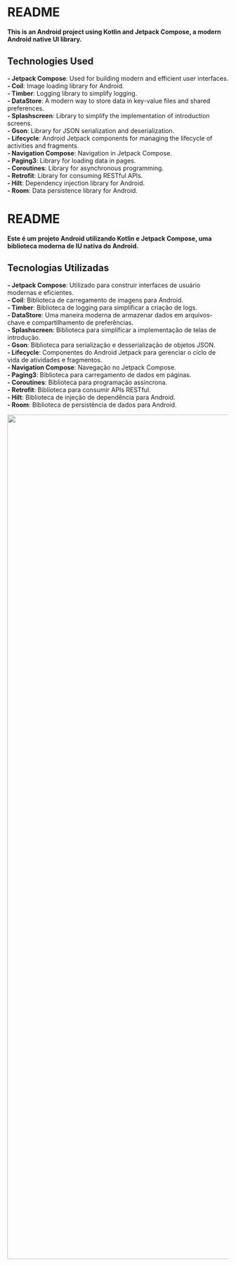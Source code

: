 # README

**This is an Android project using Kotlin and Jetpack Compose, a modern Android native UI library.**

## Technologies Used

**- Jetpack Compose**: Used for building modern and efficient user interfaces.  
**- Coil**: Image loading library for Android.  
**- Timber**: Logging library to simplify logging.  
**- DataStore**: A modern way to store data in key-value files and shared preferences.  
**- Splashscreen**: Library to simplify the implementation of introduction screens.  
**- Gson**: Library for JSON serialization and deserialization.  
**- Lifecycle**: Android Jetpack components for managing the lifecycle of activities and fragments.  
**- Navigation Compose**: Navigation in Jetpack Compose.  
**- Paging3**: Library for loading data in pages.  
**- Coroutines**: Library for asynchronous programming.  
**- Retrofit**: Library for consuming RESTful APIs.  
**- Hilt**: Dependency injection library for Android.  
**- Room**: Data persistence library for Android.


# README

**Este é um projeto Android utilizando Kotlin e Jetpack Compose, uma biblioteca moderna de IU nativa do Android.**

## Tecnologias Utilizadas

**- Jetpack Compose**: Utilizado para construir interfaces de usuário modernas e eficientes.  
**- Coil**: Biblioteca de carregamento de imagens para Android.  
**- Timber**: Biblioteca de logging para simplificar a criação de logs.  
**- DataStore**: Uma maneira moderna de armazenar dados em arquivos-chave e compartilhamento de preferências.  
**- Splashscreen**: Biblioteca para simplificar a implementação de telas de introdução.  
**- Gson**: Biblioteca para serialização e desserialização de objetos JSON.  
**- Lifecycle**: Componentes do Android Jetpack para gerenciar o ciclo de vida de atividades e fragmentos.  
**- Navigation Compose**: Navegação no Jetpack Compose.  
**- Paging3**: Biblioteca para carregamento de dados em páginas.  
**- Coroutines**: Biblioteca para programação assíncrona.  
**- Retrofit**: Biblioteca para consumir APIs RESTful.  
**- Hilt**: Biblioteca de injeção de dependência para Android.  
**- Room**: Biblioteca de persistência de dados para Android.

<img src="https://github.com/gitdaniellopes/Movie-App/assets/26637908/6ad756db-2ac7-49de-ae46-cea420221dfa" width="1920">
